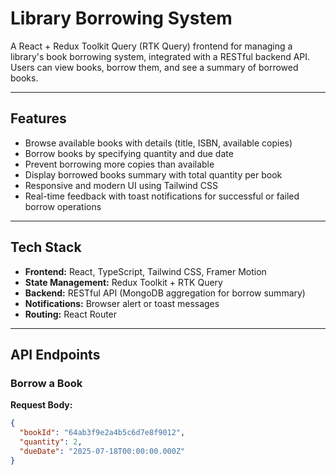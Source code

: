 # Library Borrowing System

A React + Redux Toolkit Query (RTK Query) frontend for managing a library's book borrowing system, integrated with a RESTful backend API. Users can view books, borrow them, and see a summary of borrowed books.

---

## Features

- Browse available books with details (title, ISBN, available copies)
- Borrow books by specifying quantity and due date
- Prevent borrowing more copies than available
- Display borrowed books summary with total quantity per book
- Responsive and modern UI using Tailwind CSS
- Real-time feedback with toast notifications for successful or failed borrow operations

---

## Tech Stack

- **Frontend:** React, TypeScript, Tailwind CSS, Framer Motion
- **State Management:** Redux Toolkit + RTK Query
- **Backend:** RESTful API (MongoDB aggregation for borrow summary)
- **Notifications:** Browser alert or toast messages
- **Routing:** React Router

---

## API Endpoints

### Borrow a Book

**Request Body:**

```json
{
  "bookId": "64ab3f9e2a4b5c6d7e8f9012",
  "quantity": 2,
  "dueDate": "2025-07-18T00:00:00.000Z"
}
```